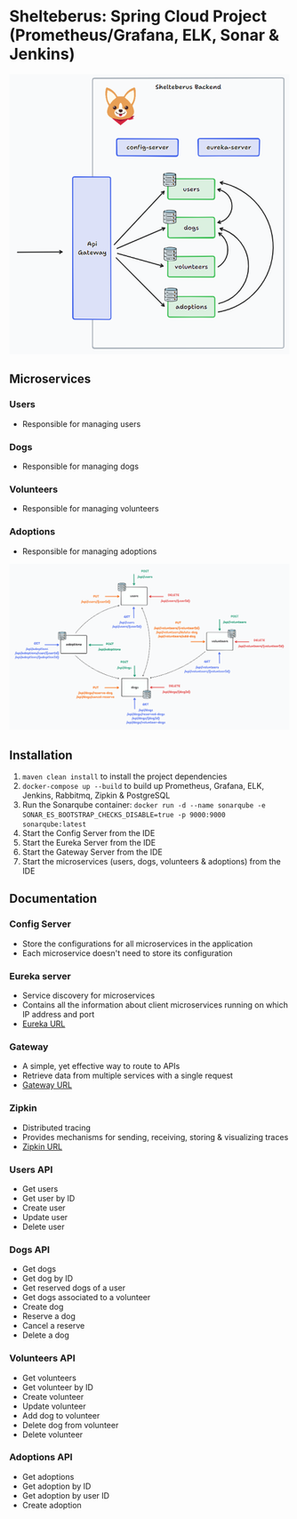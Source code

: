 # Shelteberus: Spring Cloud Project (Prometheus/Grafana, ELK, Sonar & Jenkins)

![diagram.png](images/diagram.png)

## Microservices
### Users
- Responsible for managing users
### Dogs
- Responsible for managing dogs
### Volunteers
- Responsible for managing volunteers
### Adoptions
- Responsible for managing adoptions

![microservices.png](images/microservices.png)

## Installation
1. ``maven clean install`` to install the project dependencies
2. ``docker-compose up --build`` to build up Prometheus, Grafana, ELK, Jenkins, Rabbitmq, Zipkin & PostgreSQL
3. Run the Sonarqube container: ``docker run -d --name sonarqube -e SONAR_ES_BOOTSTRAP_CHECKS_DISABLE=true -p 9000:9000 sonarqube:latest``
4. Start the Config Server from the IDE
5. Start the Eureka Server from the IDE
6. Start the Gateway Server from the IDE
7. Start the microservices (users, dogs, volunteers & adoptions) from the IDE

## Documentation
### Config Server
- Store the configurations for all microservices in the application
- Each microservice doesn't need to store its configuration

### Eureka server
- Service discovery for microservices
- Contains all the information about client microservices running on which IP address and port
- [Eureka URL](http://localhost:8761/)

### Gateway
- A simple, yet effective way to route to APIs
- Retrieve data from multiple services with a single request
- [Gateway URL](http://localhost:9000/)

### Zipkin
- Distributed tracing
- Provides mechanisms for sending, receiving, storing & visualizing traces
- [Zipkin URL](http://localhost:9411/)

### Users API
- Get users
- Get user by ID
- Create user
- Update user
- Delete user

### Dogs API
- Get dogs
- Get dog by ID
- Get reserved dogs of a user
- Get dogs associated to a volunteer
- Create dog
- Reserve a dog
- Cancel a reserve
- Delete a dog

### Volunteers API
- Get volunteers
- Get volunteer by ID
- Create volunteer
- Update volunteer
- Add dog to volunteer
- Delete dog from volunteer
- Delete volunteer

### Adoptions API
- Get adoptions
- Get adoption by ID
- Get adoption by user ID
- Create adoption
